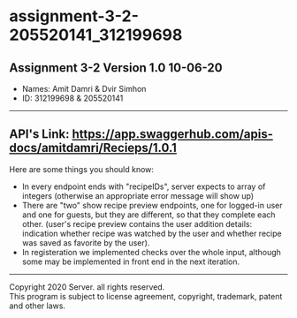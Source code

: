 # assignment-3-2-205520141_312199698
Assignment 3-2 Version 1.0 10-06-20  
---------------------------------------------------------------------------------------------------------
- Names: Amit Damri & Dvir Simhon  
- ID: 312199698 & 205520141  
----------------------------------------------------------------------------------------------------------
API's Link: https://app.swaggerhub.com/apis-docs/amitdamri/Recieps/1.0.1   
----------------------------------------------------------------------------------------------------------  
Here are some things you should know:  
- In every endpoint ends with "recipeIDs", server expects to array of integers
    (otherwise an appropriate error message will show up)  
- There are "two" show recipe preview endpoints, one for logged-in user and one for guests, 
  but they are different, so that they complete each other.
  (user's recipe preview contains the user addition details: indication whether recipe was watched by the user
  and whether recipe was saved as favorite by the user).
- In registeration we implemented checks over the whole input, although some may be implemented in
  front end in the next iteration.  
---------------------------------------------------------------------------------------------------------
Copyright 2020 Server. all rights reserved.  
This program is subject to license agreement, copyright,
trademark, patent and other laws.

 